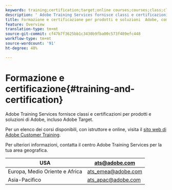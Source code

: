 ```yaml
---
keywords: training;certification;target;online courses;courses;class;classes
description: ' Adobe Training Services fornisce classi e certificazioni per  prodotti e soluzioni di Adobe, incluso  Adobe Target.'
title: Formazione e certificazione per prodotti e soluzioni  Adobe, compresi  Adobe Target
feature: Overview
translation-type: tm+mt
source-git-commit: cf47b7f3625bb1c3430b9fba00c573f489efc448
workflow-type: tm+mt
source-wordcount: '91'
ht-degree: 48%

---
```



# Formazione e certificazione{#training-and-certification}

 Adobe Training Services fornisce classi e certificazioni per  prodotti e soluzioni di Adobe, incluso  Adobe Target.

Per un elenco dei corsi disponibili, con istruttore e online, visita il [sito web di Adobe Customer Training](https://training.adobe.com/training/courses.html#solution=adobeTarget).

Per ulteriori informazioni, contatta il centro Adobe Training Services per la tua area geografica.

| USA | [ats@adobe.com](mailto:ats@adobe.com) |
|---|---|
| Europa, Medio Oriente e Africa | [ats_emea@adobe.com](mailto:ats_emea@adobe.com) |
| Asia-Pacifico | [ats_apac@adobe.com](mailto:ats_apac@adobe.com) |

